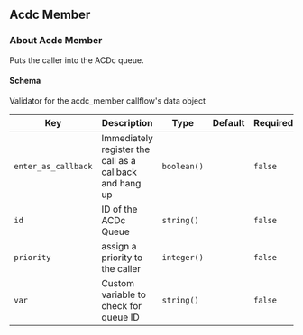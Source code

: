 ## Acdc Member

### About Acdc Member

Puts the caller into the ACDc queue.

#### Schema

Validator for the acdc_member callflow's data object



Key | Description | Type | Default | Required
--- | ----------- | ---- | ------- | --------
`enter_as_callback` | Immediately register the call as a callback and hang up | `boolean()` |   | `false`
`id` | ID of the ACDc Queue | `string()` |   | `false`
`priority` | assign a priority to the caller | `integer()` |   | `false`
`var` | Custom variable to check for queue ID | `string()` |   | `false`



